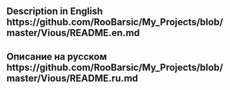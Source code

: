 <h2> Description in English   https://github.com/RooBarsic/My_Projects/blob/master/Vious/README.en.md </h2>


<h2> Описание на русском  	https://github.com/RooBarsic/My_Projects/blob/master/Vious/README.ru.md </h2>

